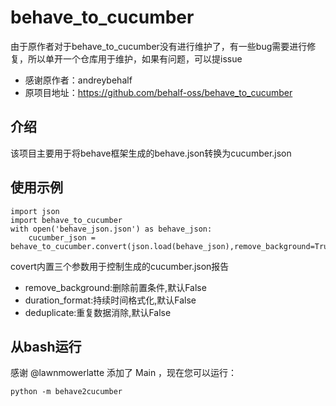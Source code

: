 # behave_to_cucumber
由于原作者对于behave_to_cucumber没有进行维护了，有一些bug需要进行修复，所以单开一个仓库用于维护，如果有问题，可以提issue
- 感谢原作者：andreybehalf
- 原项目地址：https://github.com/behalf-oss/behave_to_cucumber

## 介绍
该项目主要用于将behave框架生成的behave.json转换为cucumber.json

## 使用示例
~~~
import json
import behave_to_cucumber
with open('behave_json.json') as behave_json:
    cucumber_json = behave_to_cucumber.convert(json.load(behave_json),remove_background=True)
~~~

covert内置三个参数用于控制生成的cucumber.json报告
- remove_background:删除前置条件,默认False
- duration_format:持续时间格式化,默认False
- deduplicate:重复数据消除,默认False

## 从bash运行
感谢 @lawnmowerlatte 添加了 Main ，现在您可以运行：

~~~
python -m behave2cucumber
~~~


